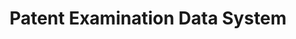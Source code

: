 ---
layout: default
api_or_bulk_downloads: API and Bulk
description: 'PEDS contains the bibliographic, published document and patent term
  extension data tabs in Public PAIR from 1981 to present. There is also some data
  dating back to 1935.The data can be accessed by anyone using the web interface or
  the provided Application Programming Interface (API). PEDS is updated daily and
  mirrors the data available in the Patent Application Location and Monitoring system
  (PALM). PEDS provides access to public applications including: published patent
  applications and patents. PCT applications that have not been published by WIPO.
  Any applications that have not been released by the USPTO will not be available
  in PEDS.'
documentation: https://ped.uspto.gov/peds/#!/#%2FuserManual
record_creation_timestamp: 08/28/2021, 16:51:00
shortname: peds
terms_of_use: 'terms given here: https://www.uspto.gov/sites/default/files/documents/Patent%20Electronic%20System%20Access%20Document_0.pdf'
timeframe: 1981-2021
title: Patent Examination Data System
location: https://ped.uspto.gov/peds/#!/
uuid: 46a031fd-8827-4bab-91b3-b41ca447f152
---